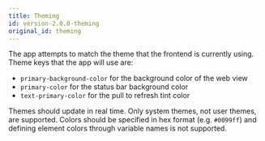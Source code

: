 ```yaml
---
title: Theming
id: version-2.0.0-theming
original_id: theming
---
```


The app attempts to match the theme that the frontend is currently using. Theme keys that the app will use are:

- `primary-background-color` for the background color of the web view
- `primary-color` for the status bar background color
- `text-primary-color` for the pull to refresh tint color


Themes should update in real time. Only system themes, not user themes, are supported. Colors should be specified in hex format (e.g. `#0099ff`) and defining element colors through variable names is not supported.
